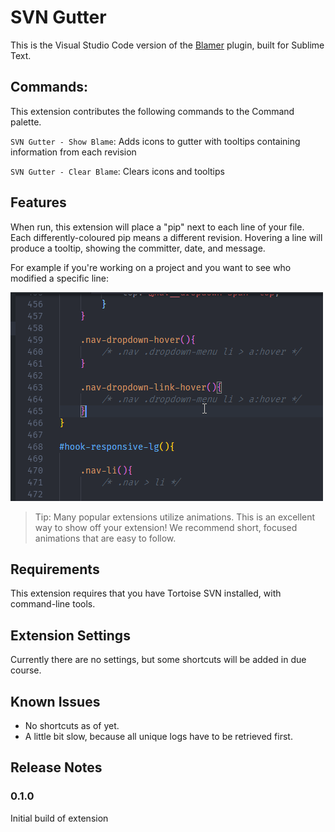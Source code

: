 # SVN Gutter

This is the Visual Studio Code version of the [Blamer](https://github.com/BeauAgst/Blamer) plugin, built for Sublime Text.

## Commands:

This extension contributes the following commands to the Command palette.

`SVN Gutter - Show Blame`: Adds icons to gutter with tooltips containing information from each revision

`SVN Gutter - Clear Blame`: Clears icons and tooltips


## Features

When run, this extension will place a "pip" next to each line of your file. Each differently-coloured pip means a different revision. Hovering a line will produce a tooltip, showing the committer, date, and message. 

For example if you're working on a project and you want to see who modified a specific line:

![Example Usage](example.gif)

> Tip: Many popular extensions utilize animations. This is an excellent way to show off your extension! We recommend short, focused animations that are easy to follow.

## Requirements

This extension requires that you have Tortoise SVN installed, with command-line tools.

## Extension Settings

Currently there are no settings, but some shortcuts will be added in due course.
## Known Issues

- No shortcuts as of yet.
- A little bit slow, because all unique logs have to be retrieved first.

## Release Notes

### 0.1.0

Initial build of extension
